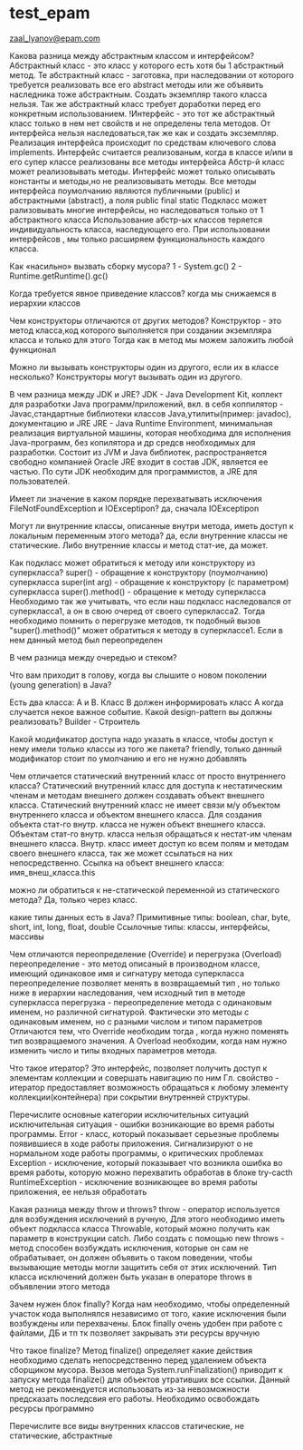 # test_epam
zaal_lyanov@epam.com

Какова разница между абстрактным классом и интерфейсом?
Абстрактный класс - это класс у которого есть хотя бы 1 абстрактный метод.
Те абстрактный класс - заготовка, при наследовании от которого требуется реализовать все его abstract методы или же объявить наследника тоже абстрактным. Создать экземпляр такого класса нельзя. Так же абстрактный класс требует доработки перед его конкретным использованием.
!Интерфейс - это тот же абстрактный класс только в нем нет свойств и не определены тела методов. 
От интерфейса нельзя наследоваться,так же как и создать эксземпляр. Реализация интерфейса  происходит по средствам ключевого слова implements. Интерфейс считается реализованым, когда в классе и/или в его супер классе реализованы все методы интерфейса
Абстр-й класс может реализовывать методы. Интерфейс может только описывать константы и методы,но не реализовывать методы. Все методы интерфейса поумолчанию являются публичными (public) и абстрактными (abstract), а поля public final static
Подкласс может рализовывать многие интерфейсы, но наследоваться только от 1 абстрактного класса
Использование абстр-ых классов теряется индивидуальность класса, наследующего его. При использовании интерфейсов , мы только расширяем функциональность каждого класса.


Как «насильно» вызвать сборку мусора?
1 - System.gc()
2 - Runtime.getRuntime().gc()

Когда требуется явное приведение классов?
когда мы снижаемся в иерархии классов

Чем конструкторы отличаются от других методов?
Конструктор - это метод класса,код которого выполняется при создании экземпляра класса и только для этого
Тогда как в метод мы можем заложить любой функционал

Можно ли вызывать конструкторы один из другого, если их в классе несколько?
Конструкторы могут вызывать один из другого. 

В чем разница между JDK и JRE?
JDK - Java Development Kit, коплект для разработки Java программ/приложений, вкл. в себя коппилятор - Javaс,стандартные библиотеки классов Java,утилиты(пример: javadoc), документацию и JRE
JRE - Java Runtime Environment, минимальная реализация виртуальной машины, которая необходима для исполнения Java-программ, без копилятора и др средсв необходимых для разработки. Состоит из JVM и Java библиотек, распространяется свободно компанией Oracle
JRE входит в состав JDK, является ее частью. По сути JDK необходим для программистов, а JRE для пользователей.


Имеет ли значение в каком порядке перехватывать исключения FileNotFoundException и IOExceptipon?
да, сначала IOExceptipon

Могут ли внутренние классы, описанные внутри метода, иметь доступ к локальным переменным этого метода?
да, если внутренние классы не статические. Либо внутренние классы  и метод стат-ие, да может.

Как подкласс может обратиться к методу или конструктору из суперкласса?
super() - обращение к конструктору (поумолчанию) суперкласса
super(int arg) - обращение к конструктору (с параметром) суперкласса
super().method() - обращение к методу суперкласса
Необходимо так же учитывать, что если наш подкласс наследовался от суперкласса1, а он в свою очеред от своего суперкласса2. Тогда необходимо помнить о перегрузке методов, тк подобный вызов "super().method()" может обратиться к методу в суперклассе1. Если в нем данный метод был переопределен



В чем разница между очередью и стеком?

Что вам приходит в голову, когда вы слышите о новом поколении (young generation) в Java?

Есть два класса: A и B. Класс B должен информировать класс A когда случается некое важное событие. 
Какой design-pattern вы должны реализовать?
Builder - Строитель

Какой модификатор доступа надо указать в классе, чтобы доступ к нему имели только классы из того же пакета?
friendly, только данный модификатор стоит по умолчанию и его не нужно добавлять

Чем отличается статический внутренний класс от просто внутреннего класса?
Статический внутренний класс для доступа к нестатическим членам и методам внешнего должен создавать объект внешнего класса. Статический внутренний класс не имеет связи м/у объектом внутреннего класса и объектом внешнего класса.
Для создания объекта стат-го внутр. класса не  нужен объект внешнего класса. Объектам стат-го внутр. класса нельзя обращаться к нестат-им членам внешнего класса.
Внутр. класс имеет доступ ко всем полям и методам своего внешнего класса, так же может ссылаться на них непосредственно. 
Ссылка на объект внешнего класса: имя_внеш_класса.this

можно ли обратиться к не-статической переменной из статического метода?
Да, только через класс. 

какие типы данных есть в Java?
Примитивные типы: boolean, char, byte, short, int, long, float, double
Ссылочные типы: классы, интерфейсы, массивы

Чем отличаются переопределение (Override) и перегрузка (Overload)
переопределение - это метод описаный в производном классе, имеющий одинаковое имя и сигнатуру метода суперкласса
переопределение позволяет менять в возвращаемый тип , но только ниже в иерархии наследования, чем исходный тип в методе суперкласса
перегрузка - переопределение метода с одинаковым именем, но различной сигнатурой. Фактически это методы с одинаковым именем, но с разными числом и типом параметров
Отличаются тем, что Override необходим тогда , когда нужно поменять тип возвращаемого значения. А Overload необходим, когда нам нужно изменить число и типы входных параметров метода.

Что такое итератор?
Это интерфейс, позволяет получить доступ к элементам коллекции и совершать навигацию по ним
Гл. свойство - итератор предоставляет возможность обращаться к любому элементу коллекции(контейнера) при сокрытии внутренней структуры.

Перечислите основные категории исключительных ситуаций
исключительная ситуация - ошибки возникающие во время работы программы.
Error - класс, который показывает серьезные проблемы появившиеся в ходе работы приложения. Сигнализируют о не нормальном ходе работы программы, о критических проблемах
Exception - исключение, который показывает что возникла ошибка во время работы, которую можно перехватить обработав в блоке  try-cacth
RuntimeException -  исключение возникающее во время работы приложения, ее нельзя обработать

Какая разница между throw и throws?
throw - оператор используется для возбуждения исключений в ручную, Для этого необходимо иметь объект подкласса класса Throwable, который можно получить как параметр в конструкции catch. Либо создать с помощью new
throws - метод способен возбуждать исключения, которые он сам не обрабатывает, он должен объявить о таком поведении, чтобы вызывающие методы могли защитить себя от этих исключений. Тип класса исключений должен быть указан в операторе throws в объявлении этого метода

Зачем нужен блок finally?
Когда нам необходимо, чтобы определенный участок кода выполнялся независимо от того, какие исключения были возбуждены  или перехвачены. Блок finally очень удобен при работе с файлами, ДБ и тп  тк позволяет закрывать эти ресурсы вручную

Что такое finalize?
Метод finalize() определяет какие действия необходимо сделать непосредственно перед удалением объекта сборщиком мусора. Вызов метода  System.runFinalization() приводит к запуску метода finalize() для объектов утративших все ссылки. Данный метод не рекомендуется использовать  из-за невозможности  предсказать последсвия его работы. Необходимо освобождать ресурсы программно

Перечислите все виды внутренних классов
статические, не статические, абстрактные

